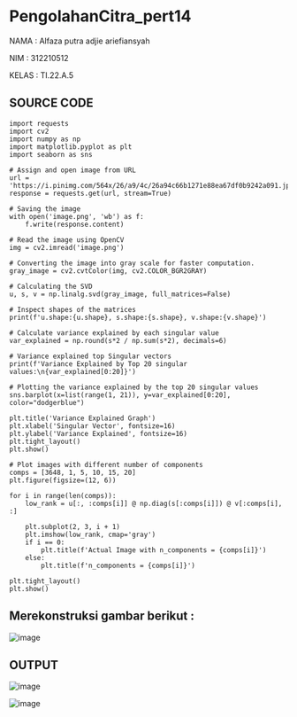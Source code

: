 # PengolahanCitra_pert14

NAMA : Alfaza putra adjie ariefiansyah

NIM : 312210512

KELAS : TI.22.A.5


## SOURCE CODE
```
import requests
import cv2
import numpy as np
import matplotlib.pyplot as plt
import seaborn as sns

# Assign and open image from URL
url = 'https://i.pinimg.com/564x/26/a9/4c/26a94c66b1271e88ea67df0b9242a091.jpg'
response = requests.get(url, stream=True)

# Saving the image
with open('image.png', 'wb') as f:
    f.write(response.content)

# Read the image using OpenCV
img = cv2.imread('image.png')

# Converting the image into gray scale for faster computation.
gray_image = cv2.cvtColor(img, cv2.COLOR_BGR2GRAY)

# Calculating the SVD
u, s, v = np.linalg.svd(gray_image, full_matrices=False)

# Inspect shapes of the matrices
print(f'u.shape:{u.shape}, s.shape:{s.shape}, v.shape:{v.shape}')

# Calculate variance explained by each singular value
var_explained = np.round(s*2 / np.sum(s*2), decimals=6)

# Variance explained top Singular vectors
print(f'Variance Explained by Top 20 singular values:\n{var_explained[0:20]}')

# Plotting the variance explained by the top 20 singular values
sns.barplot(x=list(range(1, 21)), y=var_explained[0:20], color="dodgerblue")

plt.title('Variance Explained Graph')
plt.xlabel('Singular Vector', fontsize=16)
plt.ylabel('Variance Explained', fontsize=16)
plt.tight_layout()
plt.show()

# Plot images with different number of components
comps = [3648, 1, 5, 10, 15, 20]
plt.figure(figsize=(12, 6))

for i in range(len(comps)):
    low_rank = u[:, :comps[i]] @ np.diag(s[:comps[i]]) @ v[:comps[i], :]

    plt.subplot(2, 3, i + 1)
    plt.imshow(low_rank, cmap='gray')
    if i == 0:
        plt.title(f'Actual Image with n_components = {comps[i]}')
    else:
        plt.title(f'n_components = {comps[i]}')

plt.tight_layout()
plt.show()

```
## Merekonstruksi gambar berikut :

![image](https://github.com/alfaza-putra/PengolahanCitra_pert14/assets/129705943/82f11345-7856-4e3f-96d3-6a08e848c750)

## OUTPUT

![image](https://github.com/alfaza-putra/PengolahanCitra_pert14/assets/129705943/ec3c2f2a-bc43-4f0e-ad7e-2e3d5634eb27)

![image](https://github.com/alfaza-putra/PengolahanCitra_pert14/assets/129705943/81816d1c-367c-4305-a1aa-41cc52492f96)








